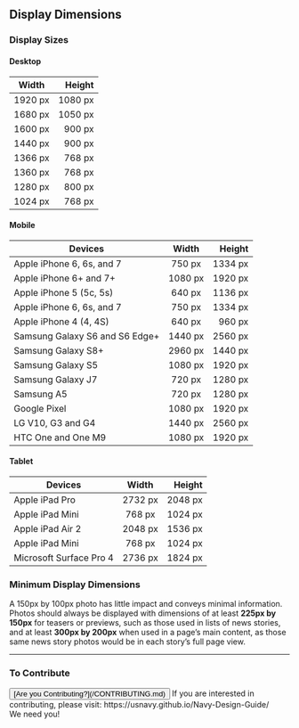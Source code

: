 ## Display Dimensions

### Display Sizes

#### Desktop

| Width      | Height  |
| -----------| -------:|
| 1920 px    | 1080 px |
| 1680 px    | 1050 px |
| 1600 px    | 900 px  |
| 1440 px    | 900 px  |
| 1366 px    | 768 px  |
| 1360 px    | 768 px  |
| 1280 px    | 800 px  |
| 1024 px    | 768 px  |


#### Mobile


| Devices                                 | Width      | Height     |
| --------------------------------------- |:----------:| ----------:|
| Apple iPhone 6, 6s, and 7               | 750 px     | 1334 px    |
| Apple iPhone 6+ and 7+                  | 1080 px    | 1920 px    |
| Apple iPhone 5 (5c, 5s)                 | 640 px     | 1136 px    |
| Apple iPhone 6, 6s, and 7               | 750 px     | 1334 px    |
| Apple iPhone 4 (4, 4S)                  | 640 px     | 960 px     |
| Samsung Galaxy S6 and S6 Edge+          | 1440 px    | 2560 px    |
| Samsung Galaxy S8+                      | 2960 px    | 1440 px    |
| Samsung Galaxy S5                       | 1080 px    | 1920 px    |
| Samsung Galaxy J7                       | 720 px     | 1280 px    |
| Samsung A5                              | 720 px     | 1280 px    |
| Google Pixel                            | 1080 px    | 1920 px    |
| LG V10, G3 and G4                       | 1440 px    | 2560 px    |
| HTC One and One M9                      | 1080 px    | 1920 px    |

#### Tablet

| Devices                     | Width       | Height     |
| --------------------------- |:-----------:| ----------:|
| Apple iPad Pro              | 2732 px     | 2048 px    |
| Apple iPad Mini             | 768 px      | 1024 px    |
| Apple iPad Air 2            | 2048 px     | 1536 px    |
| Apple iPad Mini             | 768 px      | 1024 px    |
| Microsoft Surface Pro 4     | 2736 px     | 1824 px    |

### Minimum Display Dimensions

A 150px by 100px photo has little impact and conveys minimal
information. Photos should always be displayed with dimensions
of at least **225px by 150px** for teasers or previews, such as
those used in lists of news stories, and at least **300px by
200px** when used in a page’s main content, as those same news
story photos would be in each story’s full page view.

<hr>

### To Contribute<br>
<button id="contribute-guidance">
[Are you Contributing?](/CONTRIBUTING.md)
</button>  
<span class="contribute-comment">If you are interested in contributing, please visit: https://usnavy.github.io/Navy-Design-Guide/ <br>We need you!</span>
<br>
<br>
